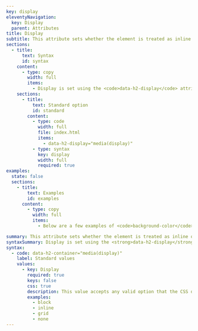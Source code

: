```yaml
---
key: display
eleventyNavigation:
  key: Display
  parent: Attributes
title: Display
subtitle: This attribute sets whether the element is treated as inline or block, as well as how its children are displayed.
sections:
  - title:
      text: Syntax
      id: syntax
    content:
      - type: copy
        width: full
        items:
          - Display is set using the <code>data-h2-display</code> attribute and accepts 1 option.
    sections:
      - title:
          text: Standard option
          id: standard
        content:
          - type: code
            width: full
            file: index.html
            items:
              - data-h2-display="media(display)"
          - type: syntax
            key: display
            width: full
            required: true
examples:
  state: false
  sections:
    - title:
        text: Examples
        id: examples
      content:
        - type: copy
          width: full
          items:
            - Below are a few examples of <code>background-color</code> in action.

summary: This attribute sets whether the element is treated as inline or block, as well as how its children are displayed.
syntaxSummary: Display is set using the <strong>data-h2-display</strong> attribute which accepts 1 value.
syntax:
  - code: data-h2-container="media(display)"
    label: Standard values
    values:
      - key: Display
        required: true
        keys: false
        css: true
        description: This value accepts any valid option that the CSS display property accepts.
        examples:
          - block
          - inline
          - grid
          - none
---
```

